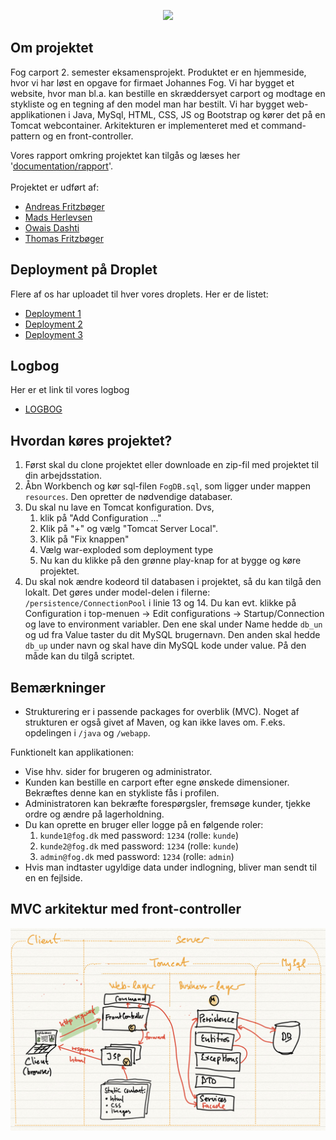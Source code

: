 <p align="center">
  <img src="https://i.ibb.co/PFfyyWD/fog-logo-banner.png">
</p>

## Om projektet
Fog carport 2. semester eksamensprojekt. Produktet er en hjemmeside, hvor vi har løst en opgave for firmaet Johannes Fog. Vi har bygget et website, hvor man bl.a. kan bestille en skræddersyet carport og modtage en stykliste og en tegning af den model man har bestilt. Vi har bygget web-applikationen i Java, MySql, HTML, CSS, JS og Bootstrap og kører det på en Tomcat webcontainer. Arkitekturen er implementeret med et command-pattern og en front-controller.

Vores rapport omkring projektet kan tilgås og læses her '[documentation/rapport]()'. <br> <br>
Projektet er udført af:
- [Andreas Fritzbøger](https://github.com/Wolfgang1235)
- [Mads Herlevsen](https://github.com/Mads725)
- [Owais Dashti](https://github.com/OwaisAD)
- [Thomas Fritzbøger](https://github.com/thomasfritzboger)

## Deployment på Droplet
Flere af os har uploadet til hver vores droplets. Her er de listet:
- [Deployment 1](http://134.209.250.205:8080/fogcarport/) <!--Owais-->
- [Deployment 2](http://46.101.240.195:8080/fog/) <!--Thomas-->
- [Deployment 3](http://64.225.97.221:8080/fog/) <!--Andreas-->

## Logbog
Her er et link til vores logbog
- [LOGBOG](https://docs.google.com/document/d/1hYZP6E3MkkmH_mHPWVnAW8JdBuTCLxNIA6XpuR8aLoA/edit?usp=sharing)

## Hvordan køres projektet?
1. Først skal du clone projektet eller downloade en zip-fil med projektet til din arbejdsstation.
2. Åbn Workbench og kør sql-filen `FogDB.sql`, som ligger under mappen `resources`. Den opretter de nødvendige databaser. 
3. Du skal nu lave en Tomcat konfiguration. Dvs, 
   1. klik på "Add Configuration ..."
   2. Klik på "+" og vælg "Tomcat Server Local".
   3. Klik på "Fix knappen"
   4. Vælg war-exploded som deployment type
   5. Nu kan du klikke på den grønne play-knap for at bygge og køre projektet.
4. Du skal nok ændre kodeord til databasen i projektet, så du kan tilgå den lokalt. Det gøres under model-delen i filerne: `/persistence/ConnectionPool` i linie 13 og 14. Du kan evt. klikke på Configuration i top-menuen -> Edit configurations -> Startup/Connection og lave to environment variabler. Den ene skal under Name hedde `db_un` og ud fra Value taster du dit MySQL brugernavn. Den anden skal hedde `db_up` under navn og skal have din MySQL kode under value. På den måde kan du tilgå scriptet.

## Bemærkninger
- Strukturering er i passende packages for overblik (MVC). Noget af strukturen er også givet af Maven, og kan ikke laves om. F.eks. opdelingen i `/java` og `/webapp`.

Funktionelt kan applikationen:
- Vise hhv. sider for brugeren og administrator.
- Kunden kan bestille en carport efter egne ønskede dimensioner. Bekræftes denne kan en stykliste fås i profilen.
- Administratoren kan bekræfte forespørgsler, fremsøge kunder, tjekke ordre og ændre på lagerholdning.
- Du kan oprette en bruger eller logge på en følgende roler:
    1. `kunde1@fog.dk` med password: `1234` (rolle: `kunde`)
    2. `kunde2@fog.dk` med password: `1234` (rolle: `kunde`)
    3. `admin@fog.dk` med password: `1234` (rolle: `admin`)
- Hvis man indtaster ugyldige data under indlogning, bliver man sendt til en en fejlside.

## MVC arkitektur med front-controller

![](documentation/frontcontroller.jpg)
